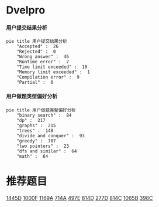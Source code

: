 # Dvelpro

<!-- tabs:start -->



#### **用户提交结果分析**

```mermaid
pie title 用户提交结果分析
    "Accepted" :  26
    "Rejected" :  0
    "Wrong answer" :  46
    "Runtime error" :  7
    "Time limit exceeded" :  10
    "Memory limit exceeded" :  1
    "Compilation error" :  9
    "Partial" :  0
```

#### **用户做题类型偏好分析**

```mermaid
pie title 用户做题类型偏好分析
    "binary search" :  84
    "dp" :  217
    "graphs" :  215
    "trees" :  140
    "divide and conquer" :  93
    "greedy" :  707
    "two pointers" :  23
    "dfs and similar" :  64
    "math" :  64
```



<!-- tabs:end -->
# 推荐题目
[1445D](https://codeforces.com/contest/1445/problem/D)
[1000F](https://codeforces.com/contest/1000/problem/F)
[1169A](https://codeforces.com/contest/1169/problem/A)
[714A](https://codeforces.com/contest/714/problem/A)
[497E](https://codeforces.com/contest/497/problem/E)
[814D](https://codeforces.com/contest/814/problem/D)
[277D](https://codeforces.com/contest/277/problem/D)
[814C](https://codeforces.com/contest/814/problem/C)
[1065B](https://codeforces.com/contest/1065/problem/B)
[398C](https://codeforces.com/contest/398/problem/C)
